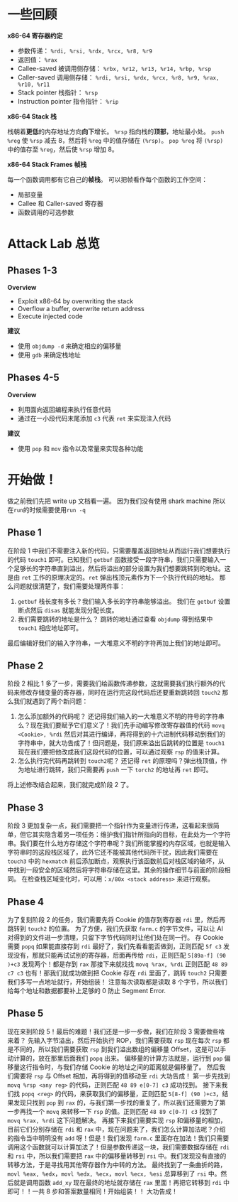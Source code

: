 # 一些回顾

**x86-64 寄存器约定**

- 参数传递： `%rdi, %rsi, %rdx, %rcx, %r8, %r9`
- 返回值： `%rax`
- Callee-saved 被调用侧存储： `%rbx, %r12, %r13, %r14, %rbp, %rsp`
- Caller-saved 调用侧存储： `%rdi, %rsi, %rdx, %rcx, %r8, %r9, %rax, %r10, %r11`
- Stack pointer 栈指针： `%rsp`
- Instruction pointer 指令指针： `%rip`

**x86-64 Stack 栈**

栈朝着**更低**的内存地址方向**向下**增长。
`%rsp` 指向栈的**顶部**，地址最小处。
`push %reg` 使 `%rsp` 减去 8，然后将 `%reg` 中的值存储在 `(%rsp)`。
`pop %reg` 将 `(%rsp)` 中的值存至 `%reg`，然后使 `%rsp` 增加 8。

**x86-64 Stack Frames 帧栈**

每一个函数调用都有它自己的**帧栈**。
可以把帧看作每个函数的工作空间：

- 局部变量
- Callee 和 Caller-saved 寄存器
- 函数调用的可选参数

# Attack Lab 总览

## Phases 1-3

**Overview**

- Exploit x86-64 by overwriting the stack
- Overflow a buffer, overwrite return address
- Execute injected code

**建议**

- 使用 `objdump -d` 来确定相应的偏移量
- 使用 `gdb` 来确定栈地址

## Phases 4-5

**Overview**

- 利用面向返回编程来执行任意代码
- 通过在一小段代码末尾添加 `c3` 代表 `ret` 来实现注入代码

**建议**

- 使用 `pop` 和 `mov` 指令以及常量来实现各种功能

# 开始做！

做之前我们先把 write up 文档看一遍。
因为我们没有使用 shark machine 所以在`run`的时候需要使用`run -q`

## Phase 1

在阶段 1 中我们不需要注入新的代码，只需要覆盖返回地址从而运行我们想要执行的代码 `touch1` 即可。已知我们 `getbuf` 函数接受一段字符串，我们只需要输入一个足够长的字符串直到溢出，然后将溢出的部分设置为我们想要跳转到的地址。这是由 `ret` 工作的原理决定的。`ret` 弹出栈顶元素作为下一个执行代码的地址。
那么问题就很清楚了，我们需要处理两件事：

1. `getbuf` 栈长度有多长？我们输入多长的字符串能够溢出。
   我们在 `getbuf` 设置断点然后 `disas` 就能发现分配长度。
2. 我们需要跳转的地址是什么？
   跳转的地址通过查看 `objdump` 得到结果中 `touch1` 相应地址即可。

最后编辑好我们的输入字符串，一大堆意义不明的字符再加上我们的地址即可。

## Phase 2

阶段 2 相比 1 多了一步，需要我们给函数传递参数，这就需要我们执行额外的代码来修改存储变量的寄存器，同时在运行完这段代码后还要重新跳转回 `touch2` 那么我们就遇到了两个新问题：

1. 怎么添加额外的代码呢？
   还记得我们输入的一大堆意义不明的符号的字符串么？现在我们要赋予它们意义了！我们先手动编写修改寄存器值的代码 `movq <Cookie>, %rdi` 然后对其进行编译，再将得到的十六进制代码移动到我们的字符串中，就大功告成了！但问题是，我们原来溢出后跳转的位置是 `touch1` 现在我们要把他改成我们这段代码的位置，可以通过观察 `rsp` 的值来计算。
2. 怎么执行完代码再跳转到 `touch2`呢？
   还记得 `ret` 的原理吗？弹出栈顶值，作为地址进行跳转，我们只需要再 `push` 一下 `torch2` 的地址再 `ret` 即可。

将上述修改结合起来，我们就完成阶段 2 了。

## Phase 3

阶段 3 更加复杂一点，我们需要把一个指针作为变量进行传递，这看起来很简单，但它其实隐含着另一项任务：维护我们指针所指向的目标，在此处为一个字符串。我们要在什么地方存储这个字符串呢？我们所能掌握的内存区域，也就是输入字符串时的这段栈区域了，此外它还不能被其他代码所干扰，因此我们需要在 `touch3` 中的 `hexmatch` 前后添加断点，观察执行该函数前后对栈区域的破坏，从中找到一段安全的区域然后将字符串存储在这里。其余的操作细节与前面的阶段相同。
在检查栈区域变化时，可以用：`x/80x <stack address>` 来进行观察。

## Phase 4

为了复刻阶段 2 的任务，我们需要先将 Cookie 的值存到寄存器 `rdi` 里，然后再跳转到 `touch2` 的位置。
为了方便，我们先获取 `farm.c` 的字节文件，可以让 AI 对得到的文件进一步清理，只留下字节代码同时让他们处在同一行。
存 Cookie 需要 `popq` 如果能直接存到 `rdi` 最好了，我们先看看能否做到，正则匹配 `5f c3` 发现没有，那就只能再试试别的寄存器，后面再传给 `rdi`，正则匹配 `5[89a-f] (90 )+c3` 发现两个！都是存到 `rax` 那接下来就找找 `movq %rax, %rdi` 正则匹配 `48 89 c7 c3` 也有！那我们就成功做到把 Cookie 存在 `rdi` 里面了，跳转 `touch2` 只需要我们多写一点地址就行，开始组装！
注意每次读取都是读取 8 个字节，所以我们给每个地址和数据都要补上足够的 0 防止 Segment Error.

## Phase 5

现在来到阶段 5！最后的难题！我们还是一步一步做，我们在阶段 3 需要做些啥来着？
先输入字节溢出，然后开始执行 ROP，我们需要获取 `rsp` 现在每次 `rsp` 都是不同的，所以我们需要获取 `rsp` 到我们溢出数组的偏移量 Offset，这是可以手动计算的，放在那里后面我们 `popq` 出来。
偏移量的计算方法就是，运行到 `pop` 偏移量这行指令时，与我们存储 Cookie 的地址之间的距离就是偏移量了。
然后我们需要将 `rsp` 与 Offset 相加，再将得到的值移动至 `rdi` 大功告成！
第一步先找到 `movq %rsp <any reg>` 的代码，正则匹配 `48 89 e[0-7] c3` 成功找到。
接下来我们找 `popq <reg>` 的代码，来获取我们的偏移量，正则匹配 `5[8-f] (90 )+c3`，结果发现只找到 `pop` 到 `rax` 的，与我们第一步找的重复了，所以我们还需要为了第一步再找一个 `movq` 来转移一下 `rsp` 的值。正则匹配 `48 89 c[0-7] c3` 找到了 `movq %rax, %rdi` 这下问题解决。
再接下来我们需要实现 `rsp` 和偏移量的相加，目前它们分别存储在 `rdi` 和 `rax` 中，现在问题来了，我们怎么计算加法呢？介绍的指令当中明明没有 `add` 呀！但是！我们发现 `farm.c` 里面存在加法！我们只需要调用这个函数就可以计算加法了！但是参数传递这一块，我们需要数据存储在 `rdi` 和 `rsi` 中，所以我们需要把 `rax` 中的偏移量转移到 `rsi` 中。我们发现没有直接的转移方法，于是寻找用其他寄存器作为中转的方法。
最终找到了一条曲折的路，`movl %eax, %edx`，`movl %edx, %ecx`，`movl %ecx, %esi` 总算移到了 `rsi` 中。然后就是调用函数 `add_xy` 现在最终的地址就存储在 `rax` 里面！再把它转移到 `rdi` 中即可！！一共 8 步和答案数量相同！开始组装！！
大功告成！
